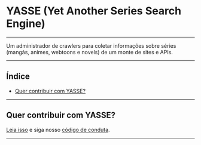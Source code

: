 # YASSE (Yet Another Series Search Engine) <!-- omit in toc -->

---
Um administrador de crawlers para coletar informações sobre séries (mangás, animes, webtoons e novels) de um monte de sites e APIs.

---

## Índice <!-- omit in toc -->

- [Quer contribuir com YASSE?](#quer-contribuir-com-yasse)

---

## Quer contribuir com YASSE?

[Leia isso](../CONTRIBUTING.md) e siga nosso [código de conduta](../CODE_OF_CONDUCT.md).

---
